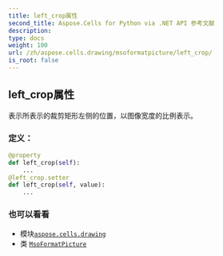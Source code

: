 ```yaml
---
title: left_crop属性
second_title: Aspose.Cells for Python via .NET API 参考文献
description:
type: docs
weight: 100
url: /zh/aspose.cells.drawing/msoformatpicture/left_crop/
is_root: false
---
```

## left_crop属性

表示所表示的裁剪矩形左侧的位置，以图像宽度的比例表示。
### 定义：
```python
@property
def left_crop(self):
    ...
@left_crop.setter
def left_crop(self, value):
    ...
```

### 也可以看看
* 模块[`aspose.cells.drawing`](../../)
* 类 [`MsoFormatPicture`](/cells/python-net/zh/aspose.cells.drawing/msoformatpicture)
